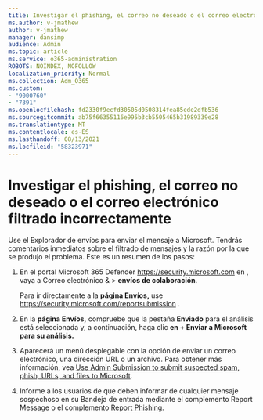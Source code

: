```yaml
---
title: Investigar el phishing, el correo no deseado o el correo electrónico filtrado incorrectamente
ms.author: v-jmathew
author: v-jmathew
manager: dansimp
audience: Admin
ms.topic: article
ms.service: o365-administration
ROBOTS: NOINDEX, NOFOLLOW
localization_priority: Normal
ms.collection: Adm_O365
ms.custom:
- "9000760"
- "7391"
ms.openlocfilehash: fd2330f9ecfd30505d0508314fea85ede2dfb536
ms.sourcegitcommit: ab75f66355116e995b3cb5505465b31989339e28
ms.translationtype: MT
ms.contentlocale: es-ES
ms.lasthandoff: 08/13/2021
ms.locfileid: "58323971"
---
```

# <a name="investigate-phishing-spam-or-incorrectly-filtered-email"></a>Investigar el phishing, el correo no deseado o el correo electrónico filtrado incorrectamente

Use el Explorador de envíos para enviar el mensaje a Microsoft. Tendrás comentarios inmediatos sobre el filtrado de mensajes y la razón por la que se produjo el problema. Este es un resumen de los pasos:

1. En el portal Microsoft 365 Defender <https://security.microsoft.com> en , vaya a Correo electrónico &  \> **envíos de colaboración**.

   Para ir directamente a la **página Envíos,** use <https://security.microsoft.com/reportsubmission> .

2. En la **página Envíos,** compruebe que la pestaña **Enviado** para el análisis está seleccionada y, a continuación, haga clic **en + Enviar a Microsoft para su análisis.**

3. Aparecerá un menú desplegable con la opción de enviar un correo electrónico, una dirección URL o un archivo. Para obtener más información, vea [Use Admin Submission to submit suspected spam, phish, URLs, and files to Microsoft](https://docs.microsoft.com/microsoft-365/security/office-365-security/admin-submission).

4. Informe a los usuarios de que deben informar de cualquier mensaje sospechoso en su Bandeja de entrada mediante el complemento Report Message o el complemento [Report Phishing](https://docs.microsoft.com/microsoft-365/security/office-365-security/enable-the-report-message-add-in).
